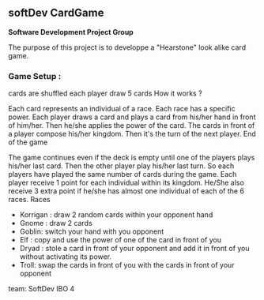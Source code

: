 ## softDev CardGame
**Software Development Project Group**

The purpose of this project is to developpe a "Hearstone" look alike card game.

### Game Setup :

cards are shuffled each player draw 5 cards
How it works ?

Each card represents an individual of a race.
Each race has a specific power.
Each player draws a card and plays a card from his/her hand in front of him/her.
Then he/she applies the power of the card.
The cards in front of a player compose his/her kingdom.
Then it's the turn of the next player.
End of the game

The game continues even if the deck is empty until one of the players plays his/her last card.
Then the other player play his/her last turn.
So each players have played the same number of cards during the game.
Each player receive 1 point for each individual within its kingdom.
He/She also receive 3 extra point if he/she has almost one individual of each of the 6 races.
Races

* Korrigan : draw 2 random cards within your opponent hand
* Gnome : draw 2 cards
* Goblin: switch your hand with you opponent
* Elf : copy and use the power of one of the card in front of you
* Dryad : stole a card in front of your opponent and add it in front of you without activating its power.
* Troll: swap the cards in front of you with the cards in front of your opponent

team: SoftDev IBO 4
